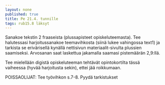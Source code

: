 ```yaml
---
layout: none
published: true
title: Pe 21.4. tunnille
tags: rub15.8 läksyt
---
```

Sanakoe tekstin 2 fraaseista (plussapisteet opiskeluteemasta). Tee halutessasi harjoitussanakoe teemavihkosta (siinä lukee vahingossa text1) ja tarkista se erivärisellä kynällä nettisivun materiaalit-sivulta plussien saamiseksi. Arvosanan saat laskettua jakamalla saamasi pistemäärän 2,9:llä.

Tee mielellään digistä opiskeluteeman tehtävät opintokortilta tässä vaiheessa (hyvää harjoitusta sekin), ettei jää roikkumaan.

POISSAOLIJAT:
Tee työvihkon s.7-8. Pyydä tarkistukset 



